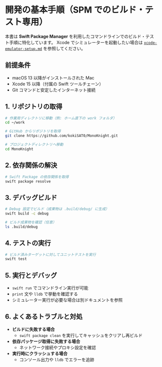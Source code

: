 # 開発の基本手順（SPM でのビルド・テスト専用）

本書は **Swift Package Manager** を利用したコマンドラインでのビルド・テスト手順に特化しています。
Xcode でシミュレーターを起動したい場合は [`xcode-emulator-setup.md`](xcode-emulator-setup.md) を参照してください。

## 前提条件
- macOS 13 以降がインストールされた Mac
- Xcode 15 以降（付属の Swift ツールチェーン）
- Git コマンドと安定したインターネット接続

## 1. リポジトリの取得
```bash
# 作業用ディレクトリに移動（例: ホーム直下の work フォルダ）
cd ~/work

# GitHub からリポジトリを取得
git clone https://github.com/kokiSAT0/MonoKnight.git

# プロジェクトディレクトリへ移動
cd MonoKnight
```

## 2. 依存関係の解決
```bash
# Swift Package の依存関係を取得
swift package resolve
```

## 3. デバッグビルド
```bash
# Debug 設定でビルド（成果物は .build/debug/ に生成）
swift build -c debug

# ビルド成果物を確認（任意）
ls .build/debug
```

## 4. テストの実行
```bash
# ビルド済みターゲットに対してユニットテストを実行
swift test
```

## 5. 実行とデバッグ
- `swift run` でコマンドライン実行が可能
- `print` 文や `lldb` で挙動を確認する
- シミュレーター実行が必要な場合は別ドキュメントを参照

## 6. よくあるトラブルと対処
- **ビルドに失敗する場合**
  - `swift package clean` を実行してキャッシュをクリアし再ビルド
- **依存パッケージ取得に失敗する場合**
  - ネットワーク接続やプロキシ設定を確認
- **実行時にクラッシュする場合**
  - コンソール出力や `lldb` でエラーを追跡

